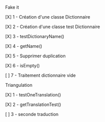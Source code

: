 Fake it

[X] 1 - Création d'une classe Dictionnaire

[X] 2 - Création d'une classe test Dictionnaire

[X] 3 - testDictionaryName()

[X] 4 - getName()

[X] 5 - Supprimer duplication

[X] 6 - isEmpty()  

[  ] 7 - Traitement dictionnaire vide



Triangulation

[X] 1 - testOneTranslation()

[X] 2 - getTranslationTest()

[  ] 3 - seconde traduction